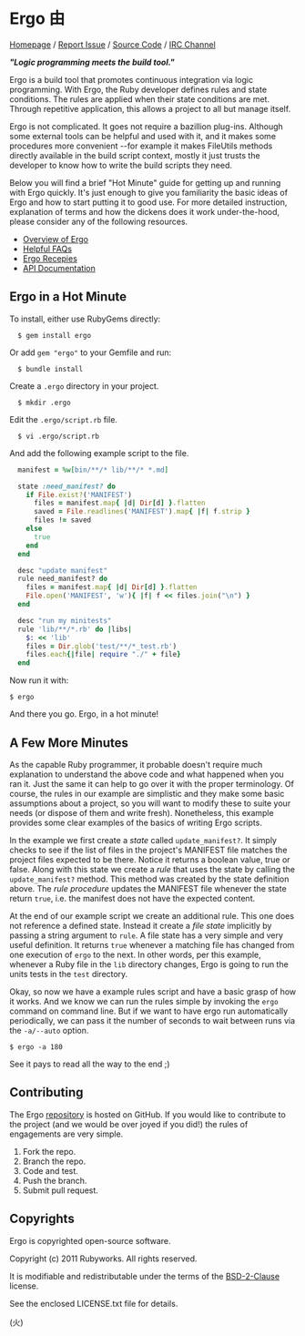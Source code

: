 # Ergo 由

[Homepage](http://rubyworks.github.com/ergo) /
[Report Issue](http://github.com/rubyworks/ergo/issues) /
[Source Code](http://github.com/rubyworks/ergo) /
[IRC Channel](http://chat.us.freenode.net/rubyworks)

***"Logic programming meets the build tool."***

Ergo is a build tool that promotes continuous integration via logic
programming. With Ergo, the Ruby developer defines rules and state
conditions. The rules are applied when their state conditions are
met. Through repetitive application, this allows a project to all
but manage itself.

Ergo is not complicated. It goes not require a bazillion plug-ins.
Although some external tools can be helpful and used with it, and
it makes some procedures more convenient --for example it makes
FileUtils methods directly available in the build script context,
mostly it just trusts the developer to know how to write the build
scripts they need.

Below you will find a brief "Hot Minute" guide for getting up and
running with Ergo quickly. It's just enough to give you familiarity
the basic ideas of Ergo and how to start putting it to good use.
For more detailed instruction, explanation of terms and how the
dickens does it work under-the-hood, please consider any of the
following resources.

* [Overview of Ergo](https://github.com/rubyworks/ergo/wiki/Overview-of-Ergo)
* [Helpful FAQs](https://github.com/rubyworks/ergo/wiki/FAQ)
* [Ergo Recepies](https://github.com/rubyworks/ergo/wiki/Ergo-Recipes)
* [API Documentation](http://rubydoc.info/gems/ergo/frames)


## Ergo in a Hot Minute

To install, either use RubyGems directly:

```
  $ gem install ergo
```

Or add `gem "ergo"` to your Gemfile and run:

```
  $ bundle install
```

Create a `.ergo` directory in your project.

```
  $ mkdir .ergo
```

Edit the `.ergo/script.rb` file.

```
  $ vi .ergo/script.rb
```

And add the following example script to the file.

```ruby
  manifest = %w[bin/**/* lib/**/* *.md]

  state :need_manifest? do
    if File.exist?('MANIFEST')
      files = manifest.map{ |d| Dir[d] }.flatten
      saved = File.readlines('MANIFEST').map{ |f| f.strip }
      files != saved
    else
      true
    end
  end

  desc "update manifest"
  rule need_manifest? do
    files = manifest.map{ |d| Dir[d] }.flatten
    File.open('MANIFEST', 'w'){ |f| f << files.join("\n") }
  end

  desc "run my minitests"
  rule 'lib/**/*.rb' do |libs|
    $: << 'lib'
    files = Dir.glob('test/**/*_test.rb') 
    files.each{|file| require "./" + file}
  end
```

Now run it with:

    $ ergo

And there you go. Ergo, in a hot minute!


## A Few More Minutes

As the capable Ruby programmer, it probable doesn't require much explanation
to understand the above code and what happened when you ran it. Just the
same it can help to go over it with the proper terminology. Of course,
the rules in our example are simplistic and they make some basic
assumptions about a project, so you will want to modify these to suite your
needs (or dispose of them and write fresh). Nonetheless, this example
provides some clear examples of the basics of writing Ergo scripts.

In the example we first create a *state* called `update_manifest?`. It
simply checks to see if the list of files in the project's MANIFEST
file matches the project files expected to be there. Notice it returns
a boolean value, true or false. Along with this state we create a *rule*
that uses the state by calling the `update_manifest?` method. This method
was created by the state definition above. The *rule procedure* updates the 
MANIFEST file whenever the state return `true`, i.e. the manifest does
not have the expected content.

At the end of our example script we create an additional rule. This
one does not reference a defined state. Instead it create a *file state*
implicitly by passing a string argument to `rule`. A file state has a
very simple and very useful definition. It returns `true` whenever a
matching file has changed from one execution of `ergo` to the next.
In other words, per this example, whenever a Ruby file in the `lib` 
directory changes, Ergo is going to run the units tests in the `test` 
directory.

Okay, so now we have a example rules script and have a basic grasp of
how it works. And we know we can run the rules simple by invoking the
`ergo` command on command line. But if we want to have ergo run
automatically periodically, we can pass it the number of seconds to
wait between runs via the `-a/--auto` option.

    $ ergo -a 180

See it pays to read all the way to the end ;)


## Contributing

The Ergo [repository](http://github.com/rubyworks/ergo) is hosted on GitHub.
If you would like to contribute to the project (and we would be over joyed
if you did!) the rules of engagements are very simple.

1. Fork the repo.
2. Branch the repo.
3. Code and test.
4. Push the branch.
4. Submit pull request.


## Copyrights

Ergo is copyrighted open-source software.

  Copyright (c) 2011 Rubyworks. All rights reserved.

It is modifiable and redistributable under the terms of the
[BSD-2-Clause](http::/spdx.org/licenses/BSD-2-Clause) license.

See the enclosed LICENSE.txt file for details.

(火)
